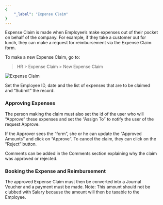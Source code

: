 ```yaml
---
{
	"_label": "Expense Claim"
}
---
```

Expense Claim is made when Employee’s make expenses out of their pocket on behalf of the company. For example, if they take a customer out for lunch, they can make a request for reimbursement via the Expense Claim form. 

To make a new Expense Claim, go to:

> HR > Expense Claim > New Expense Claim


![Expense Claim](img/expense-claim.png)




Set the Employee ID, date and the list of expenses that are to be claimed and “Submit” the record.

### Approving Expenses

The person making the claim must also set the id of the user who will “Approve” these expenses and set the “Assign To” to notify the user of the request Approve.

If the Approver sees the “form”, she or he can update the “Approved Amounts” and click on “Approve”. To cancel the claim, they can click on the “Reject” button.

Comments can be added in the Comments section explaining why the claim was approved or rejected.

### Booking the Expense and Reimbursement

The approved Expense Claim must then be converted into a Journal Voucher and a payment must be made. Note: This amount should not be clubbed with Salary because the amount will then be taxable to the Employee.